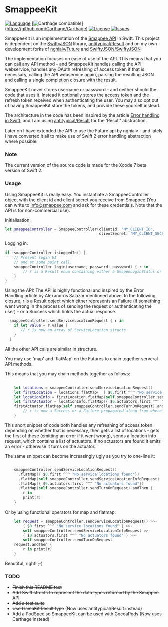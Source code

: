 # SmappeeKit

[![Language](http://img.shields.io/badge/language-swift-brightgreen.svg?style=flat
)](https://developer.apple.com/swift)
[![Carthage compatible](https://img.shields.io/badge/Carthage-compatible-4BC51D.svg)]
(https://github.com/Carthage/Carthage)
[![License](http://img.shields.io/badge/license-MIT-lightgrey.svg?style=flat
)](http://mit-license.org)
[![Issues](https://img.shields.io/github/issues/nghialv/Future.svg?style=flat
)](https://github.com/nghialv/Future/issues?state=open)


SmappeeKit is an implementation of the [Smappee API](https://smappee.atlassian.net/wiki/display/DEVAPI/SmappeeDevAPI+Home) in Swift.
This project is dependent on the [SwiftyJSON](https://github.com/SwiftyJSON/SwiftyJSON) library, [antitypical/Result](https://github.com/antitypical/Result) and on my own development forks of [nghialv/Future](https://github.com/mortenbekditlevsen/Future) and [SwiftyJSON/SwiftyJSON](https://github.com/mortenbekditlevsen/SwiftyJSON)

The implementation focuses on ease of use of the API. This means that you can call any API method - and SmappeeKit handles calling the API webservice, handles any OAuth refreshing of access token if that is necessary, calling the API webservice again, parsing the resulting JSON and calling a single completion closure with the result.

SmappeeKit never stores username or password - and neither should the code that uses it. Instead it optionally stores the access token and the refresh token received when authenticating the user. You may also opt out of having SmappeeKit store the tokens, and provide these yourself instead.

The architecture in the code has been inspired by the article [Error handling in Swift](http://nomothetis.svbtle.com/error-handling-in-swift), and I am using [antitypical/Result](https://github.com/antitypical/Result) for the 'Result' abstraction.

Later on I have extended the API to use the Future api by nghialv - and lately I have converted it all to make use of  Swift 2 error handling abstraction where possible.

### Note ###
The current version of the source code is made for the Xcode 7 beta version of Swift 2.

### Usage ###
Using SmappeeKit is really easy. You instantiate a SmappeeController object with the client id and client secret you receive from Smappee (You can write to info@smappee.com and ask for these credentials. Note that the API is for non-commercial use).

Initialisation:

```swift
let smappeeController = SmappeeController(clientId: "MY_CLIENT_ID", 
                                          clientSecret: "MY_CLIENT_SECRET")
```

Logging in:
```swift
if !smappeeController.isLoggedIn() {
    // Present login UI
    // and at some point call:
    smappeeController.login(username, password: password) { r in
        // r is a Result enum containing either a SmappeLoginStatus or an NSError
    }
}
```

Using the API:
The API is highly functional and inspired by the Error Handling article by Alexandros Salazar mentioned above.
In the following closure, r is a Result object which either represents an Failure (if something went wrong in the process of sending the request or authenticating the user) - or a Success which holds the actual response. 
```swift
  smappeeController.sendServiceLocationRequest { r in
    if let value = r.value {
       // r is now an array of ServiceLocation structs
    }
  }
```
All the other API calls are similar in structure.

You may use 'map' and 'flatMap' on the Futures to chain together serveral API methods. 

This means that you may chain methods together as follows:
```swift

    let locations = smappeeController.sendServiceLocationRequest()
    let firstLocation = locations.flatMap(  { $0.first ^^^ "No service locations found" })
    let locationInfo = firstLocation.flatMap(self.smappeeController.sendServiceLocationInfoRequest)
    let firstActuator = locationInfo.flatMap({ $0.actuators.first ^^^ "No actuators found"})
    firstActuator.flatMap(self.smappeeController.sendTurnOnRequest).andThen { r in
        // r is now a Success or a Failure propagated along from where it first went wrong
    }

```
This short snippet of code both handles any refreshing of access token depending on whether that is necessary, then gets a list of locations - gets the first of these (emitting an error if it went wrong), sends a location info request, which contains a list of actuators. If no actuators are found it emits an error - otherwise it turns on the actuator. 

The same snippet can become increasingly ugly as you try to one-line it:
```swift

    smappeeController.sendServiceLocationRequest()
      .flatMap({ $0.first ^^^ "No service locations found"})
      .flatMap(self.smappeeController.sendServiceLocationInfoRequest)
      .flatMap({ $0.actuators.first ^^^ "No actuators found"})
      .flatMap(self.smappeeController.sendTurnOnRequest).andThen {
        r in
        print(r)
    }

```

Or by using functional operators for map and flatmap:

```swift
    let request = smappeeController.sendServiceLocationRequest() >>-
        { $0.first ^^^ "No service locations found" } >>-
        self.smappeeController.sendServiceLocationInfoRequest >>-
        { $0.actuators.first ^^^ "No actuators found" } >>-
        self.smappeeController.sendTurnOnRequest
    request.andThen {
        r in print(r)
    }
```

Beautiful, right! ;-)

### TODO ###
* ~~Finish this README text~~
* ~~Add Swift structs to represent the data types returned by the Smappee API~~
* ~~Add a test suite~~
* ~~Use LlamaKit Result type~~ (Now uses antitypical/Result instead)
* ~~Add a PodSpec so SmappeeKit can be used with CocoaPods~~ (Now uses Carthage instead)
